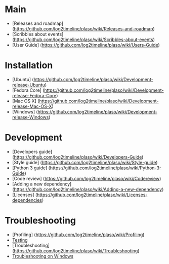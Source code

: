 # Main

 * [Releases and roadmap] (https://github.com/log2timeline/plaso/wiki/Releases-and-roadmap)
 * [Scribbles about events] (https://github.com/log2timeline/plaso/wiki/Scribbles-about-events)
 * [User Guide] (https://github.com/log2timeline/plaso/wiki/Users-Guide)

# Installation

 * [Ubuntu] (https://github.com/log2timeline/plaso/wiki/Development-release-Ubuntu)
 * [Fedora Core] (https://github.com/log2timeline/plaso/wiki/Development-release-Fedora-Core)
 * [Mac OS X] (https://github.com/log2timeline/plaso/wiki/Development-release-Mac-OS-X)
 * [Windows] (https://github.com/log2timeline/plaso/wiki/Development-release-Windows)

# Development

 * [Developers guide] (https://github.com/log2timeline/plaso/wiki/Developers-Guide)
 * [Style guide] (https://github.com/log2timeline/plaso/wiki/Style-guide)
 * [Python 3 guide] (https://github.com/log2timeline/plaso/wiki/Python-3-Guide)
 * [Code review] (https://github.com/log2timeline/plaso/wiki/Codereview)
 * [Adding a new dependency] (https://github.com/log2timeline/plaso/wiki/Adding-a-new-dependency)
 * [Licenses] (https://github.com/log2timeline/plaso/wiki/Licenses-dependencies)

# Troubleshooting

 * [Profiling] (https://github.com/log2timeline/plaso/wiki/Profiling)
 * [Testing](https://github.com/log2timeline/plaso/wiki/Testing)
 * [Troubleshooting] (https://github.com/log2timeline/plaso/wiki/Troubleshooting)
 * [Troubleshooting on Windows](https://github.com/log2timeline/plaso/wiki/Troubleshooting-Windows)
